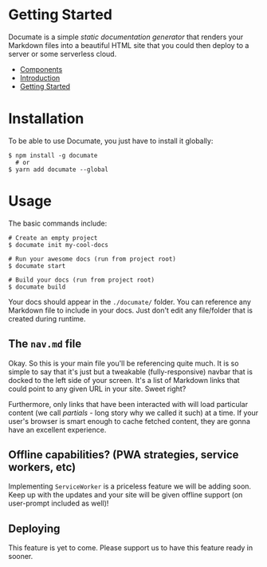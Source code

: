 # Getting Started

Documate is a simple _static documentation generator_ that renders your Markdown files
into a beautiful HTML site that you could then deploy to a server or some serverless
cloud.

- [Components](#docs/components)
- [Introduction](#introduction)
- [Getting Started](#docs/getting-started~deploying)

# Installation

To be able to use Documate, you just have to install it globally:

```
$ npm install -g documate
  # or
$ yarn add documate --global
```

# Usage

The basic commands include:

```
# Create an empty project
$ documate init my-cool-docs

# Run your awesome docs (run from project root)
$ documate start

# Build your docs (run from project root)
$ documate build
```

Your docs should appear in the `./documate/` folder. You can reference any Markdown file to
include in your docs. Just don't edit any file/folder that is created during runtime.

## The `nav.md` file

Okay. So this is your main file you'll be referencing quite much. It is so simple to say that it's
just but a tweakable (fully-responsive) navbar that is docked to the left side of your screen. It's
a list of Markdown links that could point to any given URL in your site. Sweet right?

Furthermore, only links that have been interacted with will load particular content (we call _partials_ - long story why we called it such) at a time. If your user's browser is smart enough to cache fetched content, they are gonna have an excellent experience.

## Offline capabilities? (PWA strategies, service workers, etc)

Implementing `ServiceWorker` is a priceless feature we will be adding soon. Keep up with the updates and
your site will be given offline support (on user-prompt included as well)!

## Deploying

This feature is yet to come. Please support us to have this feature ready in sooner.
